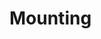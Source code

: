 # Mounting

<!-- TODO [new_backend]: Outdated, only kept as reference until an updated version is written
Elektra provides a global key database, that can integrate configuration in various formats.

Conversely configuration managed by Elektra can be integrated into applications.
The best way of integrating Elektra into applications is to [elektrify](/doc/help/elektra-glossary.md) them.

A simpler form of integration is to let Elektra directly use configuration files as they are present on the system.
Thus applications can read the configuration files and changes in the key database will be picked up by applications.

The heart of the approach is the so-called _mounting_ of configuration files into the key database.

Let us start with a motivating example first:

## Mount the Lookup Table for Hostnames

We mount the lookup table with the following command:

```sh
sudo kdb mount --with-recommends /etc/hosts system:/hosts hosts
```

1. `/etc/hosts` is the configuration file we want to mount
2. `system:/hosts` is the path it should have in the key database, also known as **mount point**
3. `hosts` is the _storage plugin_ that can read and write this configuration format.

> Consider using mount with the option `--with-recommends`, which loads all plugins recommended by the _hosts_ plugin.
> You can see the recommended plugins of _hosts_ if you look at the output of `kdb plugin-info hosts`.
> Hosts recommends the _glob_, _network_ and _error_ plugins.
> Using `--with-recommends`, more validation is done when modifying keys in `system:/hosts`.

Now we use `kdb file`, to verify that all configuration below `system:/hosts` is stored in `/etc/hosts`:

```sh
kdb file system:/hosts
#> /etc/hosts
```

After mounting a file, we can modify keys below `system:/hosts`.
We need to be root, because we modify `/etc/hosts`.

```sh
sudo kdb set system:/hosts/ipv4/mylocalhost 127.0.0.33
```

These changes are reflected in `/etc/hosts` instantly:

```sh
cat /etc/hosts | grep mylocalhost
#> 127.0.0.33	mylocalhost
```

Applications will now pick up these changes:

```sh
ping -c 1 mylocalhost
# RET:2
```

We are also safe against wrong changes:

```sh
sudo kdb set system:/hosts/ipv4/mylocalhost ::1
# RET:5
# ERROR:51
sudo kdb set system:/hosts/ipv4/mylocalhost 300.0.0.1
# RET:5
# ERROR:51
```

We can undo these changes with:

```sh
# remove the key ...
sudo kdb rm system:/hosts/ipv4/mylocalhost

# ... and unmount
sudo kdb umount system:/hosts
```

###### Why do you Need Superuser Privileges to Mount Files?

Elektra manages its mount points in configuration below **system:/elektra/mountpoints**.
The file that holds this configuration is, in the same way as `/etc/hosts` before, only writable by administrators:

```sh
kdb file system:/elektra/mountpoints
#> /etc/kdb/elektra.ecf
```

Because of that only root can mount files.

## Resolver

The configuration file path you supplied to `kdb mount` above is actually not an
absolute or relative path in your file system, but gets resolved to one by Elektra.
The plugin that is responsible for this is the [_Resolver_](/src/plugins/resolver/README.md).

When you mount a configuration file the resolver first looks at the namespace of
your mount point. Based on that namespace and if the supplied path was relative or
absolute the resolver then resolves the supplied path to a path in the file system.
The resolving happens dynamically for every `kdb` invocation.

You can display the mounted configuration files with `kdb mount`.
Also here you only see the unresolved paths.

If you supplied an absolute path (e.g. `/example.ini`) it gets resolved to this:

| namespace | resolved path         |
| --------- | --------------------- |
| `spec`    | `/example.ini`        |
| `dir`     | `${PWD}/example.ini`  |
| `user`    | `${HOME}/example.ini` |
| `system`  | `/example.ini`        |

If you supplied a relative path (e.g. `example.ini`) it gets resolved to this:

| namespace | resolved path                                  |
| --------- | ---------------------------------------------- |
| `spec`    | `/usr/share/elektra/specification/example.ini` |
| `dir`     | `${PWD}/.dir/example.ini`                      |
| `user`    | `${HOME}/.config/example.ini`                  |
| `system`  | `/etc/kdb/example.ini`                         |

If this differs on your system, the resolver has a different configuration.
Type `kdb plugin-info resolver` for more information about the resolvers.

There are different resolvers. For instance on non-POSIX systems paths must be resolved differently.
In this case one might want to use the [wresolver](/src/plugins/wresolver/README.md) plugin.
Another useful resolver is the [blockresolver](/src/plugins/blockresolver/README.md), which integrates only a block of a configuration file into Elektra.

But resolvers are not the only plugins Elektra uses:

## Plugins

Configuration files can have many different formats (`ini`, `json`, `yaml`, `xml`, `csv`, ... to name but a few).

One of the goals of Elektra is to provide users with a unified interface to all those formats.
Elektra accomplishes this task with _storage plugins_.

> In Elektra [Plugins](/doc/tutorials/plugins.md) are the units that encapsulate functionality.
> There are not only plugins that handle storage of data, but also plugins that modify your values ([iconv](/src/plugins/iconv/README.md)).
> Furthermore there are plugins that validate your values ([validation](/src/plugins/validation/README.md), [mathcheck](/src/plugins/mathcheck/README.md), ...), log changes in the key set ([logchange](/src/plugins/logchange/README.md)) or do things like executing commands on the shell ([shell](/src/plugins/shell/README.md)).
> You can get a complete list of all available plugins with `kdb plugin-list`.
> Although an individual plugin does not provide much functionality, plugins are powerful because they are designed to be used together.

When you mount a file you can tell Elektra which plugins it should use for reading and
writing to configuration files.

#### Metadata

Elektra is able to store [metadata](/doc/help/elektra-metadata.md) of keys.
The [ni](/src/plugins/ni/README.md) plugin and the [dump](/src/plugins/dump/README.md) plugin, among others, support this feature.

Metadata comes in handy if we use other plugins, than just the ones that store and retrieve data.
I chose the `ni` plugin for this demonstration, because it supports metadata and is human-readable.
So let us have a look at the [type](/src/plugins/type/README.md) and [mathcheck](/src/plugins/mathcheck/README.md) plugins.

```sh
# mount the backend with the plugins ...
sudo kdb mount example.ni user:/example ni type

# ... and set a value for the demonstration
kdb set user:/example/enumtest/fruit apple
#> Create a new key user:/example/enumtest/fruit with string "apple"
```

By entering `kdb plugin-info type` in the commandline, we can find out how to use this plugin.
It turns out that this plugin allows us to define a list of valid values for our keys via the metavalue `check/enum`.

```sh
kdb meta-set user:/example/enumtest/fruit check/enum "#2"
kdb meta-set user:/example/enumtest/fruit check/enum/#0 apple
kdb meta-set user:/example/enumtest/fruit check/enum/#1 banana
kdb meta-set user:/example/enumtest/fruit check/enum/#2 grape
kdb meta-set user:/example/enumtest/fruit check/type enum
kdb set user:/example/enumtest/fruit tomato
# RET:5
# this fails because tomato is not in the list of valid values
```

You can have a look or even edit the configuration file with `kdb editor user:/example ni` to see how the value and metadata is stored:

```ini
enumtest/fruit = apple

[enumtest/fruit]
check/type = enum
check/enum = #2
check/enum/#0 apple
check/enum/#1 banana
check/enum/#2 grape
```

The example shows an important problem: the configuration file is now changed in ways that might not be acceptable for applications.
We have at least two ways to avoid that:

1. Encode metadata as comments
2. Encode metadata in its own `spec` namespace, completely separate to the configuration files the application will see

If you want to find out more about validation I recommend reading [this](/doc/tutorials/validation.md) tutorial next.

#### Backends

The plugins together with the configuration file form a _backend_. The backend determines how Elektra stores data below a mount point.
You can examine every mount points backend by looking at the configuration below `system:/elektra/mountpoints/<mount point>/`.

## Limitations

One drawback of this approach is, that an application can bypass Elektra and change configuration files directly. If for example Elektra is configured to [validate](/doc/tutorials/validation.md) new configuration values before updating them, this is something you do not want to happen.

Another drawback is that mounting is static. In a previous example we mounted the `/.git/config` file into `dir:/git`. Now the `dir` namespace of every directory stores the configuration below `dir:/git` in this directories `/.git/config` file. And this mount point is the same for all users and all directories.
So you can't have different configuration files for the same mount points in other directories.
Because of the same reason you cannot have different configuration file names or syntax for the same mount point in the `user` namespace.

This is one of the reasons why Elektra promotes this [naming convention](/doc/help/elektra-key-names.md) for keys:

> Key names of software-applications should always start with:
> `/<type>/<org>/<name>/<version>/<profile>`

> - **type** can be `sw` (software), `hw` (hardware) or `elektra` (for internal configuration)
> - **org** is an URL/organization name. E.g. `kde`
> - **name** the name of the component that has this configuration
> - **version** is the major version number. E.g. If your version is 6.3.8 than this would be `#6`
> - **profile** is the name of the profile to be used. E.g.: `production`, `development`, `testing`, ...

Furthermore, one cannot simply change the configuration file format, because it must be one the application understands. Thus one loses quite some flexibility (for instance if this file format doesn't support meta keys, as already mentioned).

These limitations are the reasons why [elektrifing](/doc/help/elektra-glossary.md) applications provides even better integration.
Go on reading [how to elektrify your application](application-integration.md).
-->
